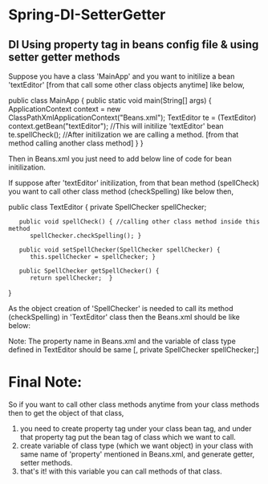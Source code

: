 # Spring-DI-SetterGetter
DI Using property tag in beans config file &amp; using setter getter methods
------------------------------	
Suppose you have a class 'MainApp' and you want to initilize a bean 'textEditor' [from that call some other class objects anytime] like below, 

public class MainApp {
 public static void main(String[] args) {
      ApplicationContext context = new ClassPathXmlApplicationContext("Beans.xml");
      TextEditor te = (TextEditor) context.getBean("textEditor");  //This will initilize 'textEditor' bean
	  te.spellCheck();   //After initilization we are calling a method. [from that method calling another class method]
   }
} 
   
Then in Beans.xml you just need to add below line of code for bean initilization.
	<bean id = "textEditor" class = "com.tpoint.TextEditor">    

If suppose after 'textEditor' initilization, from that bean method (spellCheck) you want to call other class method (checkSpelling) like below then,

public class TextEditor {
     private SpellChecker spellChecker;
	 
	   public void spellCheck() { //calling other class method inside this method
	      spellChecker.checkSpelling(); }  
	   
	   public void setSpellChecker(SpellChecker spellChecker) {
	      this.spellChecker = spellChecker; }

	   public SpellChecker getSpellChecker() {
	      return spellChecker;	}
}	   

As the object creation of 	'SpellChecker' is needed to call its method (checkSpelling) in 'TextEditor' class then the Beans.xml should be like below:
	<bean id = "textEditor" class = "com.tpoint.TextEditor">
	  	<property name = "spellChecker">
         <bean id = "spellChecker" class = "com.tpoint.SpellChecker"/>
        </property>      
    </bean>
	
Note: The property name in Beans.xml and the variable of class type defined in TextEditor should be same [<property name = "spellChecker">, private SpellChecker spellChecker;]	

# Final Note: 
So if you want to call other class methods anytime from your class methods then to get the object of that class, 
1) you need to create property tag under your class bean tag, and under that property tag put the bean tag of class which we want to call. 
2) create variable of class type (which we want object) in your class with same name of 'property' mentioned in Beans.xml, and generate getter, setter methods.
3) that's it! with this variable you can call methods of that class.
